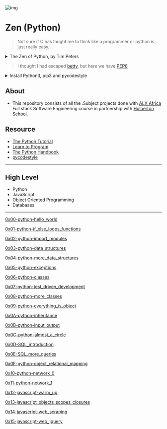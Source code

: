 ![img](https://assets.imaginablefutures.com/media/images/ALX_Logo.max-200x150.png)

# Zen (Python) 

>Not sure if C has taught me to think like a programmer or python is just really easy.

<details>
<summary>The Zen of Python, by Tim Peters</summary>
<br>
Beautiful is better than ugly.<br>
Explicit is better than implicit.<br>
Simple is better than complex.<br>
Complex is better than complicated.<br>
Flat is better than nested.<br>
Sparse is better than dense.<br>
Readability counts.<br>
Special cases aren't special enough to break the rules.<br>
Although practicality beats purity.<br>
Errors should never pass silently.<br>
Unless explicitly silenced.<br>
In the face of ambiguity, refuse the temptation to guess.<br>
There should be one-- and preferably only one --obvious way to do it.<br>
Although that way may not be obvious at first unless you're Dutch.<br>
Now is better than never.<br>
Although never is often better than *right* now.<br>
If the implementation is hard to explain, it's a bad idea.<br>
If the implementation is easy to explain, it may be a good idea.<br>
Namespaces are one honking great idea -- let's do more of those!

</details>

>I thought I had escaped [betty](https://github.com/holbertonschool/Betty), but here we have [PEP8](https://www.python.org/dev/peps/pep-0008/)

<details>
<summary> Install Python3, pip3 and pycodestyle</summary>

- Pycodestyle is now the new standard of Python style code.

<pre>$ sudo apt-get install python3 python3-pip<br>$ pip install pycodestyle</pre>

- Confirm you have the right version.

<pre>$ pycodestyle --version<br>$</pre>

</details>

## About

- This repository consists of all the .Subject projects done with [ALX Africa](https://www.alxafrica.com/) Full stack Software Engineering course in partnership with [Holberton School](https://www.holbertonschool.com/).


## Resource

- [The Python Tutorial](https://docs.python.org/3/tutorial/index.html)
- [Learn to Program](https://www.youtube.com/playlist?list=PLGLfVvz_LVvTn3cK5e6LjhgGiSeVlIRwt)
- [The Python Handbook](https://www.freecodecamp.org/news/the-python-handbook/)
- [pycodestyle](https://pypi.org/project/pycodestyle/)

---

## High Level

* Python
* JavaScript
* Object Oriented Programming
* Databases

---

[0x00-python-hello_world](./0x00-python-hello_world)

[0x01-python-if_else_loops_functions](./0x01-python-if_else_loops_functions)

[0x02-python-import_modules](./0x02-python-import_modules)

[0x03-python-data_structures](./0x03-python-data_structures)

[0x04-python-more_data_structures](./0x04-python-more_data_structures)

[0x05-python-exceptions](./0x05-python-exceptions)

[0x06-python-classes](./0x06-python-classes)

[0x07-python-test_driven_development](./0x07-python-test_driven_development)

[0x08-python-more_classes](./0x08-python-more_classes)

[0x09-python-everything_is_object](./0x09-python-everything_is_object)

[0x0A-python-inheritance](./0x0A-python-inheritance)

[0x0B-python-input_output](./0x0B-python-input_output)

[0x0C-python-almost_a_circle](./0x0C-python-almost_a_circle)

[0x0D-SQL_introduction](./0x0D-SQL_introduction)

[0x0E-SQL_more_queries](./0x0E-SQL_more_queries)

[0x0F-python-object_relational_mapping](./0x0F-python-object_relational_mapping)

[0x10-python-network_0](./0x10-python-network_0)

[0x11-python-network_1](./0x11-python-network_1)

[0x12-javascript-warm_up](./0x12-javascript-warm_up)

[0x13-javascript_objects_scopes_closures](./0x13-javascript_objects_scopes_closures)

[0x14-javascript-web_scraping](./0x14-javascript-web_scraping)

[0x15-javascript-web_jquery](./0x15-javascript-web_jquery)
